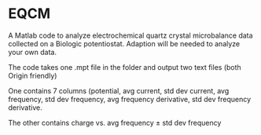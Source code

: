 # EQCM
A Matlab code to analyze electrochemical quartz crystal microbalance data collected on a Biologic potentiostat. Adaption will be needed to analyze your own data. 

The code takes one .mpt file in the folder and output two text files (both Origin friendly)

One contains 7 columns (potential, avg current, std dev current, avg frequency, std dev frequency, avg frequency derivative, std dev frequency derivative.

The other contains charge vs. avg frequency ± std dev frequency

